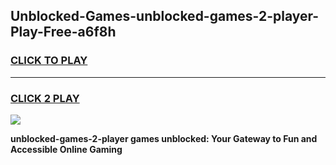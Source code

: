 
## Unblocked-Games-unblocked-games-2-player-Play-Free-a6f8h
<h3>
<a href="https://premium76.site?title=unblocked-games-2-player&ref=10A">CLICK TO PLAY</a></h3>
<hr>

<h3>
<a href="https://premium76.site?title=unblocked-games-2-player&ref=10A">CLICK 2 PLAY</a>
  
</h3>

<a href="https://premium76.site?title=unblocked-games-2-player&ref=10A"><img src="https://clearcache.store/games.png"></a>


**unblocked-games-2-player games unblocked: Your Gateway to Fun and Accessible Online Gaming**
